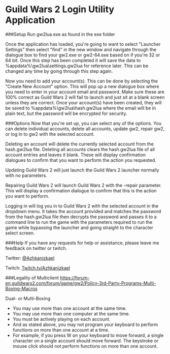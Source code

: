 # Guild Wars 2 Login Utility Application
###Setup
Run gw2lua.exe as found in the exe folder

Once the application has loaded, you're going to want to select "Launcher Settings" then select "find" in the new window and navigate through the dialogue box to find your gw2.exe or gw2-64.exe based on if you're 32 or 64 bit. Once this step has been completed it will save the data to %appdata%\gw2lua\settings.gw2lua for reference later. This can be changed any time by going through this step again.

Now you need to add your account(s). This can be done by selecting the "Create New Account" option. This will pop up a new dialogue box where you need to enter in your account email and password. Make sure these are 100% correct as Guild Wars 2 will fail to launch and just sit at a blank screen unless they are correct. Once your account(s) have been created, they will be saved to %appdata%\gw2lua\hash.gw2lua where the email will be in plain text, but the password will be encrypted for security.

###Options
Now that you're set up, you can select any of the options. You can delete individual accounts, delete all accounts, update gw2, repair gw2, or log in to gw2 with the selected account.

Deleting an account will delete the currently selected account from the hash.gw2lua file. Deleting all accounts clears the hash.gw2lua file of all account entries and leaves it blank. These will display confirmation dialogues to confirm that you want to perform the action you requested.

Updating Guild Wars 2 will just launch the Guild Wars 2 launcher normally with no parameters.

Repairing Guild Wars 2 will launch Guild Wars 2 with the -repair parameter. This will display a confirmation dialogue to confirm that this is the action you want to perform.

Logging in will log you in to Guild Wars 2 with the selected account in the dropdown menu. It takes the account provided and matches the password from the hash.gw2lua file then decrypts the password and passes it to a command line to run the game with the parameters required to run the game while bypassing the launcher and going straight to the character select screen.

###Help
If you have any requests for help or assistance, please leave me feedback on twitter or twitch.

Twitter: [@Azhkanizkael](https://twitter.com/azhkanizkael)

Twitch: [Twitch.tv/Azhkanizkael](https://www.twitch.tv/azhkanizkael)

###Legality of Multiclient
https://forum-en.guildwars2.com/forum/game/gw2/Policy-3rd-Party-Programs-Multi-Boxing-Macros

Dual- or Multi-Boxing
* You may use more than one account at the same time.
* You may use more than one computer at the same time.
* You must be actively playing on each account.
* And as stated above, you may not program your keyboard to perform functions on more than one account at a time. 
* For example, if you press W on your keyboard to move forward, a single character on a single account should move forward. The keystroke or mouse click should not perform functions on more than one account.

